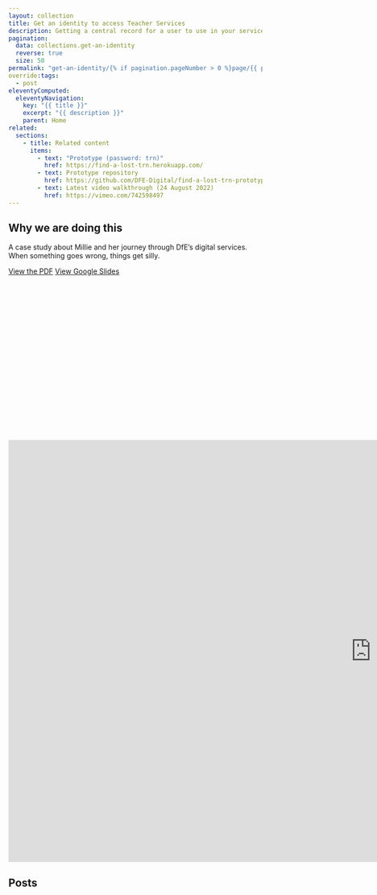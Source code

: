 ```yaml
---
layout: collection
title: Get an identity to access Teacher Services
description: Getting a central record for a user to use in your service
pagination:
  data: collections.get-an-identity
  reverse: true
  size: 50
permalink: "get-an-identity/{% if pagination.pageNumber > 0 %}page/{{ pagination.pageNumber + 1 }}{% endif %}/"
override:tags:
  - post
eleventyComputed:
  eleventyNavigation:
    key: "{{ title }}"
    excerpt: "{{ description }}"
    parent: Home
related:
  sections:
    - title: Related content
      items:
        - text: "Prototype (password: trn)"
          href: https://find-a-lost-trn.herokuapp.com/
        - text: Prototype repository
          href: https://github.com/DFE-Digital/find-a-lost-trn-prototype
        - text: Latest video walkthrough (24 August 2022)
          href: https://vimeo.com/742598497
---
```


<h2 class="govuk-heading-m">Why we are doing this</h2>

A case study about Millie and her journey through DfE’s digital services. When something goes wrong, things get silly.

[View the PDF](/docs/when-things-got-silly-for-millie.pdf)
[View Google Slides](https://docs.google.com/presentation/d/e/2PACX-1vQqN02_5934OOMp0vx-5GREBmk88mXSz0OfklDh0VI6wMPFeQBHHnFro2mq7tSgks_89WQVgJ1OArUc/embed?start=false&loop=false&delayms=10000)

<div class="app-vimeo govuk-!-margin-bottom-9" style="padding-top: 62%">
  <iframe src="https://docs.google.com/presentation/d/e/2PACX-1vQqN02_5934OOMp0vx-5GREBmk88mXSz0OfklDh0VI6wMPFeQBHHnFro2mq7tSgks_89WQVgJ1OArUc/embed?start=false&loop=false&delayms=10000" frameborder="0" width="1440" height="839" allowfullscreen="true" mozallowfullscreen="true" webkitallowfullscreen="true"></iframe>
</div>

<h2 class="govuk-heading-m">Posts</h2>
